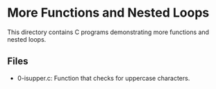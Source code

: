 # More Functions and Nested Loops

This directory contains C programs demonstrating more functions and nested loops.

## Files

- 0-isupper.c: Function that checks for uppercase characters.
